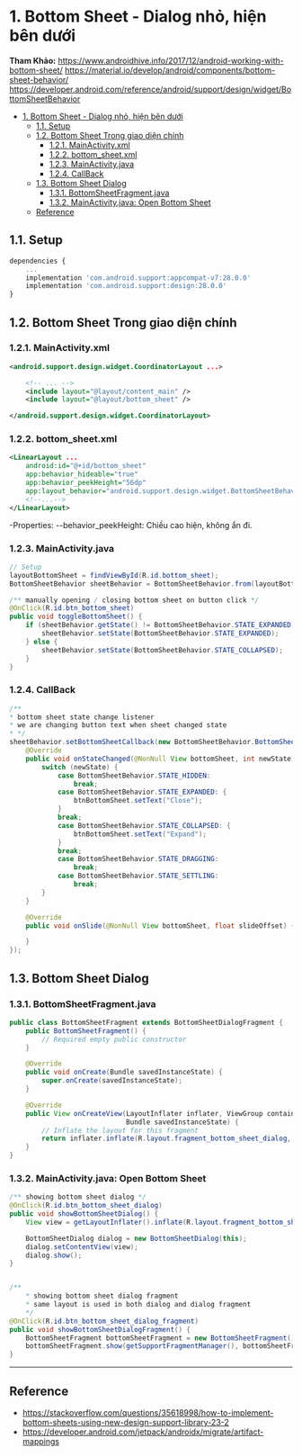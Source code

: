 # 1. Bottom Sheet - Dialog nhỏ, hiện bên dưới

**Tham Khảo:**
https://www.androidhive.info/2017/12/android-working-with-bottom-sheet/
https://material.io/develop/android/components/bottom-sheet-behavior/
https://developer.android.com/reference/android/support/design/widget/BottomSheetBehavior

<!-- TOC -->

- [1. Bottom Sheet - Dialog nhỏ, hiện bên dưới](#1-bottom-sheet---dialog-nh%e1%bb%8f-hi%e1%bb%87n-b%c3%aan-d%c6%b0%e1%bb%9bi)
  - [1.1. Setup](#11-setup)
  - [1.2. Bottom Sheet Trong giao diện chính](#12-bottom-sheet-trong-giao-di%e1%bb%87n-ch%c3%adnh)
    - [1.2.1. MainActivity.xml](#121-mainactivityxml)
    - [1.2.2. bottom_sheet.xml](#122-bottomsheetxml)
    - [1.2.3. MainActivity.java](#123-mainactivityjava)
    - [1.2.4. CallBack](#124-callback)
  - [1.3. Bottom Sheet Dialog](#13-bottom-sheet-dialog)
    - [1.3.1. BottomSheetFragment.java](#131-bottomsheetfragmentjava)
    - [1.3.2. MainActivity.java: Open Bottom Sheet](#132-mainactivityjava-open-bottom-sheet)
  - [Reference](#reference)

<!-- /TOC -->

## 1.1. Setup

```js
dependencies {
    ...
    implementation 'com.android.support:appcompat-v7:28.0.0'
    implementation 'com.android.support:design:28.0.0'
}
```

## 1.2. Bottom Sheet Trong giao diện chính

### 1.2.1. MainActivity.xml

```xml
<android.support.design.widget.CoordinatorLayout ...>

    <!-- ... -->
    <include layout="@layout/content_main" />
    <include layout="@layout/bottom_sheet" />

</android.support.design.widget.CoordinatorLayout>
```

### 1.2.2. bottom_sheet.xml

```xml
<LinearLayout ...
    android:id="@+id/bottom_sheet"
    app:behavior_hideable="true"
    app:behavior_peekHeight="56dp"
    app:layout_behavior="android.support.design.widget.BottomSheetBehavior">
    <!--...-->
</LinearLayout>
```

-Properties:
--behavior_peekHeight: Chiều cao hiện, không ẩn đi.

### 1.2.3. MainActivity.java

```java
// Setup
layoutBottomSheet = findViewById(R.id.bottom_sheet);
BottomSheetBehavior sheetBehavior = BottomSheetBehavior.from(layoutBottomSheet);

/** manually opening / closing bottom sheet on button click */
@OnClick(R.id.btn_bottom_sheet)
public void toggleBottomSheet() {
    if (sheetBehavior.getState() != BottomSheetBehavior.STATE_EXPANDED) {
        sheetBehavior.setState(BottomSheetBehavior.STATE_EXPANDED);
    } else {
        sheetBehavior.setState(BottomSheetBehavior.STATE_COLLAPSED);
    }
}
```

### 1.2.4. CallBack

```java
/**
* bottom sheet state change listener
* we are changing button text when sheet changed state
* */
sheetBehavior.setBottomSheetCallback(new BottomSheetBehavior.BottomSheetCallback() {
    @Override
    public void onStateChanged(@NonNull View bottomSheet, int newState) {
        switch (newState) {
            case BottomSheetBehavior.STATE_HIDDEN:
                break;
            case BottomSheetBehavior.STATE_EXPANDED: {
                btnBottomSheet.setText("Close");
            }
            break;
            case BottomSheetBehavior.STATE_COLLAPSED: {
                btnBottomSheet.setText("Expand");
            }
            break;
            case BottomSheetBehavior.STATE_DRAGGING:
                break;
            case BottomSheetBehavior.STATE_SETTLING:
                break;
        }
    }

    @Override
    public void onSlide(@NonNull View bottomSheet, float slideOffset) {

    }
});
```

## 1.3. Bottom Sheet Dialog

### 1.3.1. BottomSheetFragment.java

```java
public class BottomSheetFragment extends BottomSheetDialogFragment {
    public BottomSheetFragment() {
        // Required empty public constructor
    }

    @Override
    public void onCreate(Bundle savedInstanceState) {
        super.onCreate(savedInstanceState);
    }

    @Override
    public View onCreateView(LayoutInflater inflater, ViewGroup container,
                             Bundle savedInstanceState) {
        // Inflate the layout for this fragment
        return inflater.inflate(R.layout.fragment_bottom_sheet_dialog, container, false);
    }
}
```

### 1.3.2. MainActivity.java: Open Bottom Sheet

```java
/** showing bottom sheet dialog */
@OnClick(R.id.btn_bottom_sheet_dialog)
public void showBottomSheetDialog() {
    View view = getLayoutInflater().inflate(R.layout.fragment_bottom_sheet_dialog, null);

    BottomSheetDialog dialog = new BottomSheetDialog(this);
    dialog.setContentView(view);
    dialog.show();
}


/**
    * showing bottom sheet dialog fragment
    * same layout is used in both dialog and dialog fragment
    */
@OnClick(R.id.btn_bottom_sheet_dialog_fragment)
public void showBottomSheetDialogFragment() {
    BottomSheetFragment bottomSheetFragment = new BottomSheetFragment();
    bottomSheetFragment.show(getSupportFragmentManager(), bottomSheetFragment.getTag());
}
```

---

## Reference 

- https://stackoverflow.com/questions/35618998/how-to-implement-bottom-sheets-using-new-design-support-library-23-2
- https://developer.android.com/jetpack/androidx/migrate/artifact-mappings